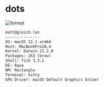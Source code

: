 
# dots

![format](https://github.com/gleich/dots/workflows/format/badge.svg)

```txt
matt@gleich.lan 
--------------- 
OS: macOS 12.1 arm64 
Host: MacBookPro18,4 
Kernel: Darwin 21.2.0 
Packages: 263 (brew) 
Shell: fish 3.3.1 
DE: Aqua 
WM: Rectangle 
Terminal: kitty 
GPU Driver: macOS Default Graphics Driver 
```
